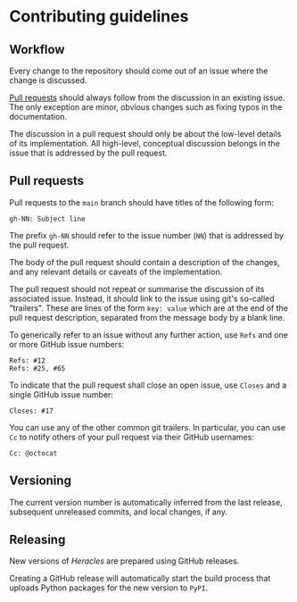 # Contributing guidelines

## Workflow

Every change to the repository should come out of an issue where the change is
discussed.

[Pull requests](#pull-requests) should always follow from the discussion in an
existing issue. The only exception are minor, obvious changes such as fixing
typos in the documentation.

The discussion in a pull request should only be about the low-level details of
its implementation. All high-level, conceptual discussion belongs in the issue
that is addressed by the pull request.

## Pull requests

Pull requests to the `main` branch should have titles of the following form:

    gh-NN: Subject line

The prefix `gh-NN` should refer to the issue number (`NN`) that is addressed
by the pull request.

The body of the pull request should contain a description of the changes, and
any relevant details or caveats of the implementation.

The pull request should not repeat or summarise the discussion of its
associated issue. Instead, it should link to the issue using git's so-called
"trailers". These are lines of the form `key: value` which are at the end of
the pull request description, separated from the message body by a blank line.

To generically refer to an issue without any further action, use `Refs` and
one or more GitHub issue numbers:

    Refs: #12
    Refs: #25, #65

To indicate that the pull request shall close an open issue, use `Closes` and
a single GitHub issue number:

    Closes: #17

You can use any of the other common git trailers. In particular, you can use
`Cc` to notify others of your pull request via their GitHub usernames:

    Cc: @octocat

## Versioning

The current version number is automatically inferred from the last release,
subsequent unreleased commits, and local changes, if any.

## Releasing

New versions of _Heracles_ are prepared using GitHub releases.

Creating a GitHub release will automatically start the build process that
uploads Python packages for the new version to `PyPI`.
